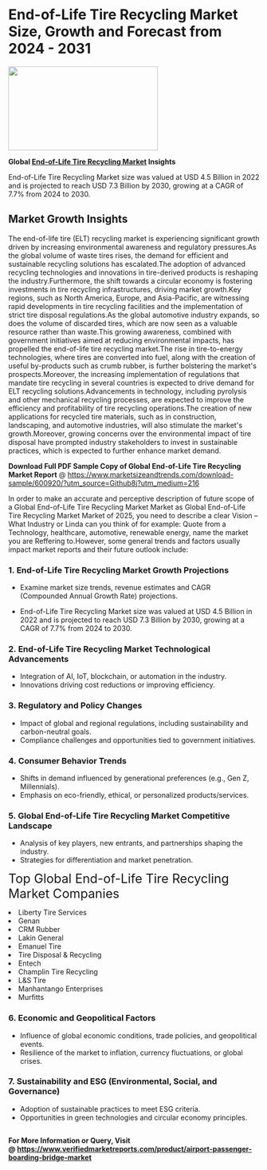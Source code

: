 <H1>End-of-Life Tire Recycling Market Size, Growth and Forecast from 2024 - 2031</H1><img class="aligncenter size-medium wp-image-584254" src="https://thirdeyenews.in/wp-content/uploads/2024/09/Global-Market-Research-300x168.jpeg" alt="" width="300" height="168" /><p><strong>Global&nbsp;<a href="https://www.marketsizeandtrends.com/download-sample/600920/?utm_source=Github8j?utm_medium=216">End-of-Life Tire Recycling Market</a> Insights</strong></p><p>End-of-Life Tire Recycling Market size was valued at USD 4.5 Billion in 2022 and is projected to reach USD 7.3 Billion by 2030, growing at a CAGR of 7.7% from 2024 to 2030.</p><p><h2>Market Growth Insights</h2> The end-of-life tire (ELT) recycling market is experiencing significant growth driven by increasing environmental awareness and regulatory pressures.As the global volume of waste tires rises, the demand for efficient and sustainable recycling solutions has escalated.The adoption of advanced recycling technologies and innovations in tire-derived products is reshaping the industry.Furthermore, the shift towards a circular economy is fostering investments in tire recycling infrastructures, driving market growth.Key regions, such as North America, Europe, and Asia-Pacific, are witnessing rapid developments in tire recycling facilities and the implementation of strict tire disposal regulations.As the global automotive industry expands, so does the volume of discarded tires, which are now seen as a valuable resource rather than waste.This growing awareness, combined with government initiatives aimed at reducing environmental impacts, has propelled the end-of-life tire recycling market.The rise in tire-to-energy technologies, where tires are converted into fuel, along with the creation of useful by-products such as crumb rubber, is further bolstering the market's prospects.Moreover, the increasing implementation of regulations that mandate tire recycling in several countries is expected to drive demand for ELT recycling solutions.Advancements in technology, including pyrolysis and other mechanical recycling processes, are expected to improve the efficiency and profitability of tire recycling operations.The creation of new applications for recycled tire materials, such as in construction, landscaping, and automotive industries, will also stimulate the market's growth.Moreover, growing concerns over the environmental impact of tire disposal have prompted industry stakeholders to invest in sustainable practices, which is expected to further enhance market demand.<p><span class=""><strong>Download Full PDF Sample Copy of Global End-of-Life Tire Recycling Market Report</strong> @ <a href="https://www.marketsizeandtrends.com/download-sample/600920/?utm_source=Github8j?utm_medium=216" target="_blank">https://www.marketsizeandtrends.com/download-sample/600920/?utm_source=Github8j?utm_medium=216</a></span></p><p>In order to make an accurate and perceptive description of future scope of a Global&nbsp;End-of-Life Tire Recycling Market Market as Global&nbsp;End-of-Life Tire Recycling Market Market of 2025, you need to describe a clear Vision &ndash; What Industry or Linda can you think of for example: Quote from a Technology, healthcare, automotive, renewable energy, name the market you are Reffering to.However, some general trends and factors usually impact market reports and their future outlook include:</p><h3>1.&nbsp;<strong>End-of-Life Tire Recycling Market Growth Projections</strong></h3><ul><li>Examine market size trends, revenue estimates and CAGR (Compounded Annual Growth Rate) projections.</li><li><p>End-of-Life Tire Recycling Market size was valued at USD 4.5 Billion in 2022 and is projected to reach USD 7.3 Billion by 2030, growing at a CAGR of 7.7% from 2024 to 2030.</p></li></ul><h3>2.&nbsp;<strong>End-of-Life Tire Recycling Market Technological Advancements</strong></h3><ul><li>Integration of AI, IoT, blockchain, or automation in the industry.</li><li>Innovations driving cost reductions or improving efficiency.</li></ul><h3>3.&nbsp;<strong>Regulatory and Policy Changes</strong></h3><ul><li>Impact of global and regional regulations, including sustainability and carbon-neutral goals.</li><li>Compliance challenges and opportunities tied to government initiatives.</li></ul><h3>4.&nbsp;<strong>Consumer Behavior Trends</strong></h3><ul><li>Shifts in demand influenced by generational preferences (e.g., Gen Z, Millennials).</li><li>Emphasis on eco-friendly, ethical, or personalized products/services.</li></ul><h3>5.&nbsp;<strong>Global End-of-Life Tire Recycling Market Competitive Landscape</strong></h3><ul><li>Analysis of key players, new entrants, and partnerships shaping the industry.</li><li>Strategies for differentiation and market penetration.</li></ul><p data-pm-slice="1 1 []"><span style="color: inherit; font-family: inherit; font-size: 25px;">Top Global End-of-Life Tire Recycling Market Companies</span></p><div class="" data-test-id=""><p><li>Liberty Tire Services</li><li> Genan</li><li> CRM Rubber</li><li> Lakin General</li><li> Emanuel Tire</li><li> Tire Disposal & Recycling</li><li> Entech</li><li> Champlin Tire Recycling</li><li> L&S Tire</li><li> Manhantango Enterprises</li><li> Murfitts</li></p></div><h3>6.&nbsp;<strong>Economic and Geopolitical Factors</strong></h3><ul><li>Influence of global economic conditions, trade policies, and geopolitical events.</li><li>Resilience of the market to inflation, currency fluctuations, or global crises.</li></ul><h3>7.&nbsp;<strong>Sustainability and ESG (Environmental, Social, and Governance)</strong></h3><ul><li>Adoption of sustainable practices to meet ESG criteria.</li><li>Opportunities in green technologies and circular economy principles.</li></ul><h2><strong style="font-size: 14px;">For More Information or Query, Visit @&nbsp;</strong><a style="background-color: #ffffff; font-size: 14px;" href="https://www.marketsizeandtrends.com/report/end-of-life-tire-recycling-market/" target="_blank">https://www.verifiedmarketreports.com/product/airport-passenger-boarding-bridge-market</a></h2>